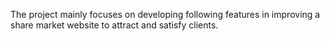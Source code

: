 The project mainly focuses on developing following features in improving a share market website to attract and satisfy clients.
